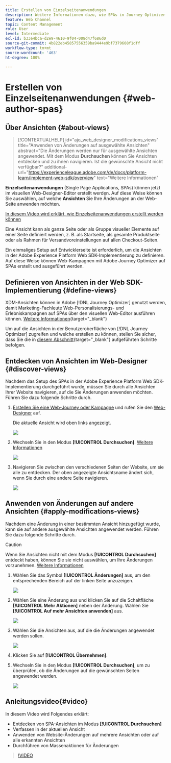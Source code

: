 ```yaml
---
title: Erstellen von Einzelseitenanwendungen
description: Weitere Informationen dazu, wie SPAs in Journey Optimizer erstellt und Änderungen an verschiedenen Ansichten vorgenommen werden können.
feature: Web Channel
topic: Content Management
role: User
level: Intermediate
exl-id: b33e4bca-d2e9-4610-9f04-008d47f686d0
source-git-commit: 4b822eb45857556359ba9444e9bf7379608f1dff
workflow-type: tm+mt
source-wordcount: '463'
ht-degree: 100%

---
```


# Erstellen von Einzelseitenanwendungen {#web-author-spas}

## Über Ansichten {#about-views}

>[!CONTEXTUALHELP]
>id="ajo_web_designer_modifications_views"
>title="Anwenden von Änderungen auf ausgewählte Ansichten"
>abstract="Die Änderungen werden nur für ausgewählte Ansichten angewendet. Mit dem Modus **Durchsuchen** können Sie Ansichten entdecken und zu ihnen navigieren. Ist die gewünschte Ansicht nicht verfügbar?"
>additional-url="https://experienceleague.adobe.com/de/docs/platform-learn/implement-web-sdk/overview" text="Weitere Informationen"

**Einzelseitenanwendungen** (Single Page Applications, SPAs) können jetzt im visuellen Web-Designer-Editor erstellt werden. Auf diese Weise können Sie auswählen, auf welche **Ansichten** Sie Ihre Änderungen an der Web-Seite anwenden möchten.

[In diesem Video wird erklärt, wie Einzelseitenanwendungen erstellt werden können](#video)

Eine Ansicht kann als ganze Seite oder als Gruppe visueller Elemente auf einer Seite definiert werden, z. B. als Startseite, als gesamte Produktseite oder als Rahmen für Versandvoreinstellungen auf allen Checkout-Seiten.

Ein einmaliges Setup auf Entwicklerseite ist erforderlich, um die Ansichten in der Adobe Experience Platform Web SDK-Implementierung zu definieren. Auf diese Weise können Web-Kampagnen mit Adobe Journey Optimizer auf SPAs erstellt und ausgeführt werden.

## Definieren von Ansichten in der Web SDK-Implementierung {#define-views}

XDM-Ansichten können in Adobe [!DNL Journey Optimizer] genutzt werden, damit Marketing-Fachleute Web-Personalisierungs- und Erlebniskampagnen auf SPAs über den visuellen Web-Editor ausführen können. [Weitere Informationen](https://experienceleague.adobe.com/docs/experience-platform/edge/personalization/ajo/web-spa-implementation.html?lang=de){target="_blank"}

Um auf die Ansichten in der Benutzeroberfläche von [!DNL Journey Optimizer] zugreifen und welche erstellen zu können, stellen Sie sicher, dass Sie die in [diesem Abschnitt](https://experienceleague.adobe.com/docs/experience-platform/edge/personalization/ajo/web-spa-implementation.html?lang=de#implement-xdm-views){target="_blank"} aufgeführten Schritte befolgen.

## Entdecken von Ansichten im Web-Designer {#discover-views}

Nachdem das Setup des SPAs in der Adobe Experience Platform Web SDK-Implementierung durchgeführt wurde, müssen Sie durch alle Ansichten Ihrer Website navigieren, auf die Sie Änderungen anwenden möchten. Führen Sie dazu folgende Schritte durch.

1. [Erstellen Sie eine Web-Journey oder Kampagne](create-web.md) und rufen Sie den [Web-Designer](web-visual-editor.md) auf.

   Die aktuelle Ansicht wird oben links angezeigt.

   ![](assets/web-designer-view-home.png)

1. Wechseln Sie in den Modus **[!UICONTROL Durchsuchen]**. [Weitere Informationen](web-visual-editor.md#browse-mode)

   ![](assets/web-designer-view-browse.png)

1. Navigieren Sie zwischen den verschiedenen Seiten der Website, um sie alle zu entdecken. Der oben angezeigte Ansichtsname ändert sich, wenn Sie durch eine andere Seite navigieren.

   ![](assets/web-designer-other-view.png)

## Anwenden von Änderungen auf andere Ansichten {#apply-modifications-views}

Nachdem eine Änderung in einer bestimmten Ansicht hinzugefügt wurde, kann sie auf andere ausgewählte Ansichten angewendet werden. Führen Sie dazu folgende Schritte durch.

>[!CAUTION]
>
>Wenn Sie Ansichten nicht mit dem Modus **[!UICONTROL Durchsuchen]** entdeckt haben, können Sie sie nicht auswählen, um Ihre Änderungen vorzunehmen. [Weitere Informationen](#discover-views)

1. Wählen Sie das Symbol **[!UICONTROL Änderungen]** aus, um den entsprechenden Bereich auf der linken Seite anzuzeigen.

   ![](assets/web-designer-view-modifications-pane.png)

1. Wählen Sie eine Änderung aus und klicken Sie auf die Schaltfläche **[!UICONTROL Mehr Aktionen]** neben der Änderung. Wählen Sie **[!UICONTROL Auf mehr Ansichten anwenden]** aus.

   ![](assets/web-designer-modifications-more-actions.png)

1. Wählen Sie die Ansichten aus, auf die die Änderungen angewendet werden sollen.

   ![](assets/web-designer-modifications-apply-to.png)

1. Klicken Sie auf **[!UICONTROL Übernehmen]**.

1. Wechseln Sie in den Modus **[!UICONTROL Durchsuchen]**, um zu überprüfen, ob die Änderungen auf die gewünschten Seiten angewendet werden.

   ![](assets/web-designer-modifications-applied-view.png)

## Anleitungsvideo{#video}

In diesem Video wird Folgendes erklärt:

* Entdecken von SPA-Ansichten im Modus **[!UICONTROL Durchsuchen]**
* Verfassen in der aktuellen Ansicht
* Anwenden von Website-Änderungen auf mehrere Ansichten oder auf alle erkannten Ansichten
* Durchführen von Massenaktionen für Änderungen

>[!VIDEO](https://video.tv.adobe.com/v/3424536/?quality=12&learn=on)
